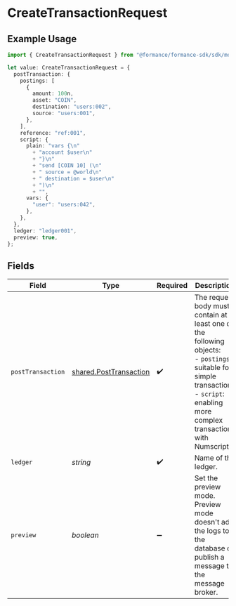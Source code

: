 # CreateTransactionRequest

## Example Usage

```typescript
import { CreateTransactionRequest } from "@formance/formance-sdk/sdk/models/operations";

let value: CreateTransactionRequest = {
  postTransaction: {
    postings: [
      {
        amount: 100n,
        asset: "COIN",
        destination: "users:002",
        source: "users:001",
      },
    ],
    reference: "ref:001",
    script: {
      plain: "vars {\n"
        + "account $user\n"
        + "}\n"
        + "send [COIN 10] (\n"
        + "	source = @world\n"
        + "	destination = $user\n"
        + ")\n"
        + "",
      vars: {
        "user": "users:042",
      },
    },
  },
  ledger: "ledger001",
  preview: true,
};
```

## Fields

| Field                                                                                                                                                                                  | Type                                                                                                                                                                                   | Required                                                                                                                                                                               | Description                                                                                                                                                                            | Example                                                                                                                                                                                |
| -------------------------------------------------------------------------------------------------------------------------------------------------------------------------------------- | -------------------------------------------------------------------------------------------------------------------------------------------------------------------------------------- | -------------------------------------------------------------------------------------------------------------------------------------------------------------------------------------- | -------------------------------------------------------------------------------------------------------------------------------------------------------------------------------------- | -------------------------------------------------------------------------------------------------------------------------------------------------------------------------------------- |
| `postTransaction`                                                                                                                                                                      | [shared.PostTransaction](../../../sdk/models/shared/posttransaction.md)                                                                                                                | :heavy_check_mark:                                                                                                                                                                     | The request body must contain at least one of the following objects:<br/>  - `postings`: suitable for simple transactions<br/>  - `script`: enabling more complex transactions with Numscript<br/> |                                                                                                                                                                                        |
| `ledger`                                                                                                                                                                               | *string*                                                                                                                                                                               | :heavy_check_mark:                                                                                                                                                                     | Name of the ledger.                                                                                                                                                                    | ledger001                                                                                                                                                                              |
| `preview`                                                                                                                                                                              | *boolean*                                                                                                                                                                              | :heavy_minus_sign:                                                                                                                                                                     | Set the preview mode. Preview mode doesn't add the logs to the database or publish a message to the message broker.                                                                    | true                                                                                                                                                                                   |